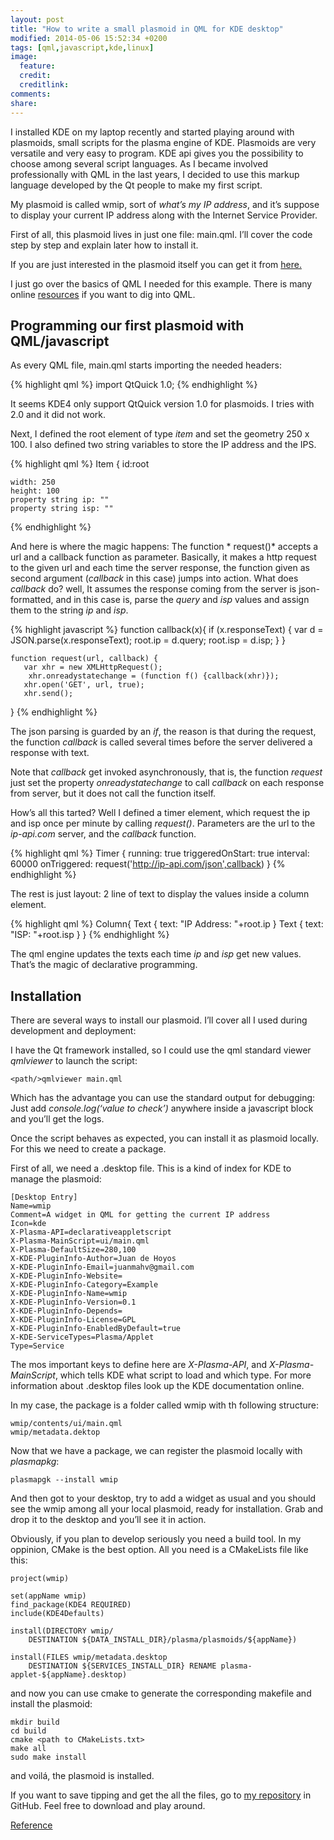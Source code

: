 ```yaml
---
layout: post
title: "How to write a small plasmoid in QML for KDE desktop"
modified: 2014-05-06 15:52:34 +0200
tags: [qml,javascript,kde,linux]
image:
  feature: 
  credit: 
  creditlink: 
comments: 
share: 
---
```

I installed KDE on my laptop recently and started playing around with plasmoids, small scripts for the plasma engine of KDE. Plasmoids are very versatile and very easy to program. KDE api gives you the possibility to choose among  several script languages. As I became involved professionally with QML in the last years, I decided  to use this markup language developed by the Qt  people to make my first script.

My plasmoid is called wmip, sort of *what’s my IP address*, and it’s suppose to display your current IP address along with the Internet Service Provider.

First of all, this plasmoid lives in just one file: main.qml. I’ll cover the code step by step and explain later how to install it.

If you are just interested in the plasmoid itself you can get it from [here.](http://kde-apps.org/content/show.php/wmip?content=165084&PHPSESSID=d8fa8a386fcc05b6effdcf91d271c431)

I just go over the basics of QML I needed for this example. There is many online [resources](http://qt-project.org/doc/qt-5/qmlfirststeps.html) if you want to dig into QML. 

Programming our first plasmoid with QML/javascript
------------------------------------------------------------------------------

As every QML file, main.qml starts importing the needed headers:

{% highlight qml %}
import QtQuick 1.0;
{% endhighlight %}

It seems KDE4 only support QtQuick version 1.0 for plasmoids. I tries with 2.0 and it did not work.

Next, I defined the root element of type *item* and set the geometry 250 x 100. I also defined two string variables to store the IP address and the IPS.

{% highlight qml %}
Item {
    id:root

    width: 250
    height: 100
    property string ip: ""
    property string isp: ""
{% endhighlight %}

And here is where the magic happens: The function * request()* accepts a url and a callback function as parameter. Basically, it makes a http request to the given url and each time the server response, the function given as second argument (*callback* in this case) jumps into action. What does *callback* do? well, It assumes the response coming from the server is json-formatted, and in this case is, parse the *query* and *isp* values and assign them to the string *ip* and *isp*.

{% highlight javascript %}
  function callback(x){
        if (x.responseText) {
            var d = JSON.parse(x.responseText);
            root.ip = d.query;
            root.isp = d.isp;
        }
    }

    function request(url, callback) {
       var xhr = new XMLHttpRequest();
        xhr.onreadystatechange = (function f() {callback(xhr)});
       xhr.open('GET', url, true);
       xhr.send();
   }
{% endhighlight %}

The json parsing is guarded by an *if*, the reason is that during the request, the function *callback* is called several times before the server delivered a response with text.

Note that *callback* get invoked asynchronously, that is, the function *request* just set the property *onreadystatechange* to call *callback* on each response from server, but it does not call the function itself. 

How’s all this tarted?  Well I defined a timer element, which request the ip and isp once per minute by calling *request()*. Parameters  are the url to the *ip-api.com* server, and the *callback* function.

{% highlight qml %}
 Timer {
        running: true
        triggeredOnStart: true
        interval: 60000
        onTriggered: request('http://ip-api.com/json',callback)
    }
{% endhighlight %}

The rest is just layout: 2 line of text to display the values inside a column element.

{% highlight qml %}
   Column{
        Text {  text: "IP Address: "+root.ip }
        Text {  text: "ISP: "+root.isp }
 }
{% endhighlight %}


The qml engine updates the texts each time *ip* and *isp* get new values. That’s the magic of declarative programming.
 
Installation
------------

There are several ways to install our plasmoid. I’ll cover all I used during development and deployment:

I have the Qt framework installed, so I could use the qml standard viewer *qmlviewer* to launch the script:

    <path/>qmlviewer main.qml

Which has the advantage you can use the standard output for debugging: Just add *console.log(‘value to check’)* anywhere inside a javascript block and you’ll get the logs.

Once the script behaves as expected, you can install it as plasmoid locally. For this we need to create a package.

First of all, we need a .desktop file. This is a kind of index for KDE to manage the plasmoid:

    [Desktop Entry]
    Name=wmip
    Comment=A widget in QML for getting the current IP address
    Icon=kde 
    X-Plasma-API=declarativeappletscript
    X-Plasma-MainScript=ui/main.qml
    X-Plasma-DefaultSize=280,100    
    X-KDE-PluginInfo-Author=Juan de Hoyos
    X-KDE-PluginInfo-Email=juanmahv@gmail.com
    X-KDE-PluginInfo-Website=
    X-KDE-PluginInfo-Category=Example
    X-KDE-PluginInfo-Name=wmip
    X-KDE-PluginInfo-Version=0.1    
    X-KDE-PluginInfo-Depends=
    X-KDE-PluginInfo-License=GPL
    X-KDE-PluginInfo-EnabledByDefault=true
    X-KDE-ServiceTypes=Plasma/Applet
    Type=Service 

The mos important keys to define here are *X-Plasma-API*, and *X-Plasma-MainScript*, which tells KDE what script to load and which type. For more information about .desktop files look up the KDE documentation online.

In my case, the package is a folder called wmip with th following structure:
 
    wmip/contents/ui/main.qml
    wmip/metadata.dektop

Now that we have a package, we can register the plasmoid locally with *plasmapkg*:

    plasmapgk --install wmip

And then got to your desktop, try to add a widget as usual and you should see the wmip  among all your local plasmoid, ready for installation. Grab and drop it to the desktop and you’ll see it in action.

Obviously, if you plan to develop seriously you need a build tool. In my oppinion, CMake is the best option.
All you need is a CMakeLists file like this:

    project(wmip)
    
    set(appName wmip)
    find_package(KDE4 REQUIRED) 
    include(KDE4Defaults) 

    install(DIRECTORY wmip/
        DESTINATION ${DATA_INSTALL_DIR}/plasma/plasmoids/${appName})
 
    install(FILES wmip/metadata.desktop
        DESTINATION ${SERVICES_INSTALL_DIR} RENAME plasma-applet-${appName}.desktop)

        
and now you can use cmake to generate the corresponding makefile and install the plasmoid:

    mkdir build
    cd build
    cmake <path to CMakeLists.txt>
    make all
    sudo make install
  
and voilá, the plasmoid is installed.

If you want to save tipping and get the all the files, go to [my repository](https://github.com/juanmahv/wmip) in GitHub. Feel free to download and play around.

[Reference](http://techbase.kde.org/Development/Tutorials/Plasma/QML/GettingStarted)
